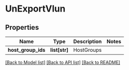 # UnExportVlun

## Properties
Name | Type | Description | Notes
------------ | ------------- | ------------- | -------------
**host_group_ids** | **list[str]** | HostGroups | 

[[Back to Model list]](../README.md#documentation-for-models) [[Back to API list]](../README.md#documentation-for-api-endpoints) [[Back to README]](../README.md)


